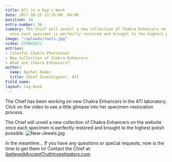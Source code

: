 ```yaml
---
title: All in a Day's Work
date: 2017-10-25 22:35:00 -04:00
position: 34
entry-number: 36
summary: The Chief will unveil a new collection of Chakra Enhancers on the website
  once each specimen is perfectly restored and brought to the highest polish possible.
image: "/uploads/tools.jpg"
video: 239942671
entries:
- Colorful Chakra Photoshoot
- New Collection of Chakra Enhancers
- What are Chakra Enhancers?
author:
  name: Ráchel Räder
  title: Chief Investigator, ATI
Field name: 
layout: log-book
---
```


The Chief has been working on new Chakra Enhancers in the ATI laboratory. Click on the video to see a little glimpse into her specimen-restoration process.

The Chief will unveil a new collection of Chakra Enhancers on the website once each specimen is perfectly restored and brought to the highest polish possible.
![New-Jewels.jpg](/uploads/New-Jewels.jpg)

In the meantime... If you have any questions or special requests, now is the time to get them in! Contact the Chief at: ibelieve@AncientTruthInvestigators.com
